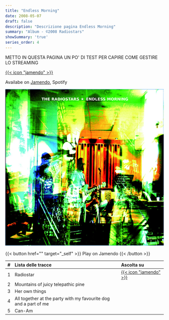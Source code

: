 ```yaml
---
title: "Endless Morning"
date: 2008-05-07
draft: false
description: "Descrizione pagina Endless Morning"
summary: "Album - ©2008 Radiostars"
showSummary: 'true'
series_order: 4
---
```

METTO IN QUESTA PAGINA UN PO' DI TEST PER CAPIRE COME GESTIRE LO STREAMING


[{{< icon "jamendo" >}}](https://www.jamendo.com/album/27539/endless-morning "Jamendo")

Availabe on [Jamendo](https://www.jamendo.com/album/27539/endless-morning "Jamendo"), Spotify


<!-- TODO: Il link funziona ma bisogna togliere la lente -->
[![Album cover](featured.jpg)](https://www.jamendo.com/album/27539/endless-morning "Jamendo")

{{< button href="" target="_self" >}}
Play on Jamendo
{{< /button >}}



<!-- TODO: Bisognerebbe embeddare un player -->


| #     | Lista delle tracce                    | Ascolta su    |
| :---: | :---                                  | :---          |
| 1     | Radiostar    | [{{< icon "jamendo" >}}](https://www.jamendo.com/track/183823/radiostar "Radiostars on Jamendo")|
| 2     | Mountains of juicy telepathic pine    |
| 3     | Her own things                        |
| 4     | All together at the party with my favourite dog and a part of me |
| 5     | Can-Am                                |
